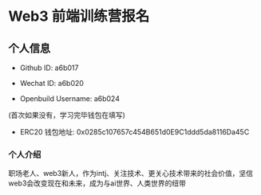 # Web3 前端训练营报名

## 个人信息

* Github ID: a6b017

* Wechat ID: a6b020

* Openbuild Username: a6b024

(首次如果没有，学习完毕钱包在填写)

* ERC20 钱包地址: 
0x0285c107657c454B651d0E9C1ddd5da8116Da45C

### 个人介绍
职场老人、web3新人，作为intj、关注技术、更关心技术带来的社会价值，坚信web3会改变现在和未来，成为与ai世界、人类世界的纽带

